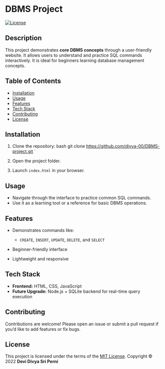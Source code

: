 # DBMS Project

[![License](https://img.shields.io/badge/license-MIT-blue.svg)](https://opensource.org/licenses/MIT)

## Description

This project demonstrates **core DBMS concepts** through a user-friendly website. It allows users to understand and practice SQL commands interactively. It is ideal for beginners learning database management concepts.

## Table of Contents

- [Installation](#installation)
- [Usage](#usage)
- [Features](#features)
- [Tech Stack](#tech-stack)
- [Contributing](#contributing)
- [License](#license)

## Installation

1. Clone the repository:
   bash
   git clone https://github.com/divya-00/DBMS-project.git
`

2. Open the project folder.
3. Launch `index.html` in your browser.

## Usage

* Navigate through the interface to practice common SQL commands.
* Use it as a learning tool or a reference for basic DBMS operations.

## Features

* Demonstrates commands like:

  * `CREATE`, `INSERT`, `UPDATE`, `DELETE`, and `SELECT`
* Beginner-friendly interface
* Lightweight and responsive

## Tech Stack

* **Frontend:** HTML, CSS, JavaScript
* **Future Upgrade:** Node.js + SQLite backend for real-time query execution

## Contributing

Contributions are welcome! Please open an issue or submit a pull request if you’d like to add features or fix bugs.

## License

This project is licensed under the terms of the [MIT License](LICENSE).
Copyright © 2022 **Devi Divya Sri Perni**
